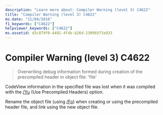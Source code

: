 ```yaml
---
description: "Learn more about: Compiler Warning (level 3) C4622"
title: "Compiler Warning (level 3) C4622"
ms.date: "11/04/2016"
f1_keywords: ["C4622"]
helpviewer_keywords: ["C4622"]
ms.assetid: d3c879f0-4492-4f4b-b26d-230993f3a933
---
```

# Compiler Warning (level 3) C4622

> Overwriting debug information formed during creation of the precompiled header in object file: 'file'

CodeView information in the specified file was lost when it was compiled with the [/Yu](../../build/reference/yu-use-precompiled-header-file.md) (Use Precompiled Headers) option.

Rename the object file (using [/Fo](../../build/reference/fo-object-file-name.md)) when creating or using the precompiled header file, and link using the new object file.
